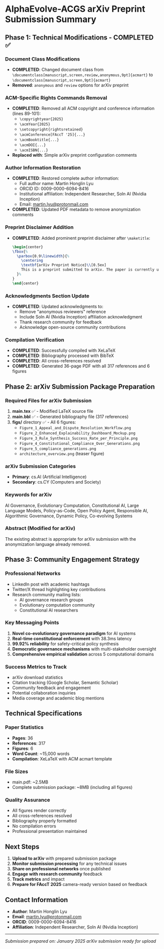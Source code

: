 # AlphaEvolve-ACGS arXiv Preprint Submission Summary

## Phase 1: Technical Modifications - COMPLETED ✅

### Document Class Modifications
- **COMPLETED**: Changed document class from `\documentclass[manuscript,screen,review,anonymous,9pt]{acmart}` to `\documentclass[manuscript,screen,9pt]{acmart}`
- **Removed**: `anonymous` and `review` options for arXiv preprint

### ACM-Specific Rights Commands Removal
- **COMPLETED**: Removed all ACM copyright and conference information (lines 89-101):
  - `\copyrightyear{2025}`
  - `\acmYear{2025}`
  - `\setcopyright{rightsretained}`
  - `\acmConference[FAccT '25]{...}`
  - `\acmBooktitle{...}`
  - `\acmDOI{...}`
  - `\acmISBN{...}`
- **Replaced with**: Simple arXiv preprint configuration comments

### Author Information Restoration
- **COMPLETED**: Restored complete author information:
  - Full author name: Martin Honglin Lyu
  - ORCID ID: 0009-0000-6094-8416
  - Institutional affiliation: Independent Researcher, Soln AI (Nvidia Inception)
  - Email: martin.lyu@protonmail.com
- **COMPLETED**: Updated PDF metadata to remove anonymization comments

### Preprint Disclaimer Addition
- **COMPLETED**: Added prominent preprint disclaimer after `\maketitle`:
  ```latex
  \begin{center}
  \fbox{%
    \parbox{0.9\linewidth}{%
      \centering
      \textbf{arXiv Preprint Notice}\\[0.5ex]
      This is a preprint submitted to arXiv. The paper is currently under review for the ACM Conference on Fairness, Accountability, and Transparency (FAccT) 2025. This version may differ from the final published version.
    }%
  }
  \end{center}
  ```

### Acknowledgments Section Update
- **COMPLETED**: Updated acknowledgments to:
  - Remove "anonymous reviewers" reference
  - Include Soln AI (Nvidia Inception) affiliation acknowledgment
  - Thank research community for feedback
  - Acknowledge open-source community contributions

### Compilation Verification
- **COMPLETED**: Successfully compiled with XeLaTeX
- **COMPLETED**: Bibliography processed with BibTeX
- **COMPLETED**: All cross-references resolved
- **COMPLETED**: Generated 36-page PDF with all 317 references and 6 figures

## Phase 2: arXiv Submission Package Preparation

### Required Files for arXiv Submission
1. **main.tex** ✅ - Modified LaTeX source file
2. **main.bbl** ✅ - Generated bibliography file (317 references)
3. **figs/** directory ✅ - All 6 figures:
   - `Figure_1_Appeal_and_Dispute_Resolution_Workflow.png`
   - `Figure_2_Enhanced_Explainability_Dashboard_Mockup.png`
   - `Figure_3_Rule_Synthesis_Success_Rate_per_Principle.png`
   - `Figure_4_Constitutional_Compliance_Over_Generations.png`
   - `Figure_5_compliance_generations.png`
   - `architecture_overview.png` (teaser figure)

### arXiv Submission Categories
- **Primary**: cs.AI (Artificial Intelligence)
- **Secondary**: cs.CY (Computers and Society)

### Keywords for arXiv
AI Governance, Evolutionary Computation, Constitutional AI, Large Language Models, Policy-as-Code, Open Policy Agent, Responsible AI, Algorithmic Governance, Dynamic Policy, Co-evolving Systems

### Abstract (Modified for arXiv)
The existing abstract is appropriate for arXiv submission with the anonymization language already removed.

## Phase 3: Community Engagement Strategy

### Professional Networks
- LinkedIn post with academic hashtags
- Twitter/X thread highlighting key contributions
- Research community mailing lists:
  - AI governance research groups
  - Evolutionary computation community
  - Constitutional AI researchers

### Key Messaging Points
1. **Novel co-evolutionary governance paradigm** for AI systems
2. **Real-time constitutional enforcement** with 38.3ms latency
3. **99.92% reliability** for safety-critical policy synthesis
4. **Democratic governance mechanisms** with multi-stakeholder oversight
5. **Comprehensive empirical validation** across 5 computational domains

### Success Metrics to Track
- arXiv download statistics
- Citation tracking (Google Scholar, Semantic Scholar)
- Community feedback and engagement
- Potential collaboration inquiries
- Media coverage and academic blog mentions

## Technical Specifications

### Paper Statistics
- **Pages**: 36
- **References**: 317
- **Figures**: 6
- **Word Count**: ~15,000 words
- **Compilation**: XeLaTeX with ACM acmart template

### File Sizes
- main.pdf: ~2.5MB
- Complete submission package: ~8MB (including all figures)

### Quality Assurance
- All figures render correctly
- All cross-references resolved
- Bibliography properly formatted
- No compilation errors
- Professional presentation maintained

## Next Steps

1. **Upload to arXiv** with prepared submission package
2. **Monitor submission processing** for any technical issues
3. **Share on professional networks** once published
4. **Engage with research community** feedback
5. **Track metrics** and impact
6. **Prepare for FAccT 2025** camera-ready version based on feedback

## Contact Information
- **Author**: Martin Honglin Lyu
- **Email**: martin.lyu@protonmail.com
- **ORCID**: 0009-0000-6094-8416
- **Affiliation**: Independent Researcher, Soln AI (Nvidia Inception)

---
*Submission prepared on: January 2025*
*arXiv submission ready for upload*
